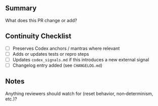 ## Summary
What does this PR change or add?

## Continuity Checklist
- [ ] Preserves Codex anchors / mantras where relevant
- [ ] Adds or updates tests or repro steps
- [ ] Updates `codex_signals.md` if this introduces a new external signal
- [ ] Changelog entry added (see `CHANGELOG.md`)

## Notes
Anything reviewers should watch for (reset behavior, non‑determinism, etc.)?
